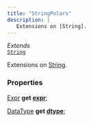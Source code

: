 ```yaml
---
title: "StringPolars"
description: |
   Extensions on [String].
---
```

*Extends*  
<code>[String]</code>

 Extensions on [String].

### Properties
<dl>
<dt>

<span class="dart-code">[Expr] <strong>get [expr](expr)</strong>;</span>
</dt>
<dt>

<span class="dart-code">[DataType] <strong>get [dtype](dtype)</strong>;</span>
</dt>
</dl>


[String]: https://api.flutter.dev/flutter/dart-core/String-class.html
[Expr]: /reference/classes/expr/
[DataType]: /reference/classes/datatype/
